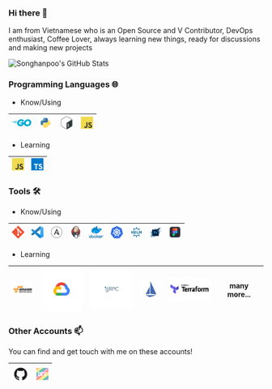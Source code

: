 ### Hi there 👋

I am from Vietnamese who is an Open Source and V Contributor, DevOps enthusiast, Coffee Lover, always learning new things, ready for discussions and making new projects

![Songhanpoo's GitHub Stats](https://github-readme-stats.vercel.app/api?username=songhanpoo&show_icons=true&include_all_commits=true)


### Programming Languages 🌐

- Know/Using

| [<img src="https://raw.githubusercontent.com/songhanpoo/songhanpoo/master/img/golang.png" alt="go logo" width="38">](https://golang.org/)  |  [<img src="https://raw.githubusercontent.com/github/explore/80688e429a7d4ef2fca1e82350fe8e3517d3494d/topics/python/python.png" alt="python logo" width="28">](https://www.python.org/) | [<img src="https://raw.githubusercontent.com/songhanpoo/songhanpoo/master/img/bash_shell.png" alt="bash logo" width="28">](https://www.gnu.org/software/bash/) | [<img src="https://raw.githubusercontent.com/github/explore/80688e429a7d4ef2fca1e82350fe8e3517d3494d/topics/javascript/javascript.png" alt="js logo" width="24">](https://developer.mozilla.org/en-US/docs/Web/JavaScript)  |
|---|---|---|---|

- Learning

| [<img src="https://raw.githubusercontent.com/github/explore/80688e429a7d4ef2fca1e82350fe8e3517d3494d/topics/javascript/javascript.png" alt="js logo" width="24">](https://developer.mozilla.org/en-US/docs/Web/JavaScript)  | [<img src="https://raw.githubusercontent.com/github/explore/80688e429a7d4ef2fca1e82350fe8e3517d3494d/topics/typescript/typescript.png" alt="ts logo" width="24">](https://www.typescriptlang.org/) | 
|---|---|

### Tools 🛠️

- Know/Using


| [<img src="https://raw.githubusercontent.com/songhanpoo/songhanpoo/master/img/git.png" alt="git logo" width="24">](https://git-scm.com/) | [<img src="https://raw.githubusercontent.com/songhanpoo/songhanpoo/master/img/vscode.png" alt="vscode logo" width="24">](https://code.visualstudio.com/) | [<img src="https://raw.githubusercontent.com/songhanpoo/songhanpoo/master/img/ansible.png" alt="Ansible" width="24">](https://ansible.com/) | [<img src="https://raw.githubusercontent.com/songhanpoo/songhanpoo/master/img/jenkins.png" alt="Jenkins" width="24">](https://jenkins.io/) | [<img src="https://raw.githubusercontent.com/github/explore/80688e429a7d4ef2fca1e82350fe8e3517d3494d/topics/docker/docker.png" alt="docker logo" width="28">](https://www.docker.com/) | [<img src="https://raw.githubusercontent.com/github/explore/80688e429a7d4ef2fca1e82350fe8e3517d3494d/topics/kubernetes/kubernetes.png" alt="kubernetes logo" width="26">](https://kubernetes.io/)|[<img src="https://raw.githubusercontent.com/songhanpoo/songhanpoo/master/img/helm.png" alt="Helm" width="24">](https://helm.sh/) | [<img src="https://raw.githubusercontent.com/songhanpoo/songhanpoo/master/img/pts.png" alt="Photoshop" width="24">](https://photoshop.com/) | [<img src="https://raw.githubusercontent.com/songhanpoo/songhanpoo/master/img/figma.png" alt="Figma" width="24">](https://figma.com/) |
|---|---|---|---|---|---|---|---|---|


- Learning

| [<img src="https://raw.githubusercontent.com/songhanpoo/songhanpoo/master/img/aws.png" alt="aws logo" width="48">](https://aws.amazon.com/) | [<img src="https://raw.githubusercontent.com/songhanpoo/songhanpoo/master/img/google_cloud.png" alt="google cloud logo" width="96">](https://cloud.google.com/)|[<img src="https://raw.githubusercontent.com/songhanpoo/songhanpoo/master/img/grpc.png" alt="grpc" width="96">](https://grpc.io/)|[<img src="https://raw.githubusercontent.com/songhanpoo/songhanpoo/master/img/isitio.png" alt="isitio" width="48">](https://isitio.io/)|[<img src="https://raw.githubusercontent.com/songhanpoo/songhanpoo/master/img/terraform.png" alt="terraform" width="96">](https://terraform.io/) | many more...
|---|---|---|---|---|---|

### Other Accounts 📫

You can find and get touch with me on these accounts!

| [<img src="https://raw.githubusercontent.com/songhanpoo/songhanpoo/master/img/github.png" alt="github logo" width="34">](https://github.com/songhanpoo) | [<img src="https://raw.githubusercontent.com/songhanpoo/songhanpoo/master/img/dev.png" alt="dev logo" width="24">](https://dev.to/songhanpoo)|
|---|---|
